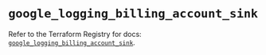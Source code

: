 # `google_logging_billing_account_sink`

Refer to the Terraform Registry for docs: [`google_logging_billing_account_sink`](https://registry.terraform.io/providers/hashicorp/google-beta/6.13.0/docs/resources/google_logging_billing_account_sink).
